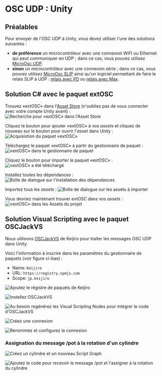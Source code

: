 # OSC UDP : Unity

## Préalables

Pour envoyer de l'OSC UDP à Unity, vous devez utiliser l'une des solutions suivantes :
* **de préférence** un microcontrôleur avec une connexion WiFI ou Ethernet qui peut communiquer en UDP ; dans ce cas, vous pouvez utilisez [MicroOsc UDP](../osc_udp/osc_udp.md).
* **sinon** un microcontrôleur avec une connexion série ; dans ce cas, vous pouvez utilisez [MicroOsc SLIP](../osc_slip/osc_slip.md) ainsi qu'un logiciel permettant de faire le relais SLIP à UDP :  [relais avec PD](../pd/relais_osc_slip_udp.md) ou [relais avec Max](../max/relais_osc_slip_udp.md).



## Solution C# avec le paquet extOSC

Trouvez «extOSC» dans l'[Asset Store](https://assetstore.unity.com/) (n'oubliez pas de vous connecter avec votre compte Unity avant) :
![Recherche pour «extOSC» dans l'Asset Store](./extosc_install1.png)

Cliquez le bouton pour ajouter «extOSC» à vos *assets* et cliquez de nouveau sur le bouton pour ouvrir l'*asset* dans Unity :
![Acquisistion du paquet «extOSC»](./extosc_install2.png)

Téléchargez le paquet «extOSC» à partir du gestionnaire de paquet :
![«extOSC» dans le gestionnaire de paquet](./extosc_install3.png)

Cliquez le bouton pour importer le paquet «extOSC» :
![«extOSC» a été téléchargé](./extosc_install4.png)

Installez toutes les dépendances :
![Boîte de dialogue sur l'installation des dépendances](./extosc_install5.png)

Importez tous les *assets* :
![Boîte de dialogue sur les assets à importer](./extosc_install6.png)

Vous devriez maintenant trouver *extOSC* dans vos *assets* :
![«extOSC» dans les Assets du projet](./extosc_install7.png)

## Solution Visual Scripting avec le paquet OSCJackVS

Nous utilisons [OSCJackVS](https://github.com/keijiro/OscJackVS) de Keijiro pour traiter les messages OSC UDP dans Unity.

Voici l'information à inscrire dans les paramètres du gestionnaire de paquets (voir figure ci-bas) :
* Name: `Keijiro`
* URL: `https://registry.npmjs.com`
* Scope: `jp.keijiro`


![Ajoutez le régistre de paquets de Keijiro](./Diapositive1.SVG)

![Installez OSCJackVS](./Diapositive2.SVG)

![Au besoin regénérez les Visual Scripting Nodes pour intégrer le code d'OSCJackVS](./Diapositive7.SVG)

![Créez une connexion](./Diapositive3.SVG)

![Renommez et configurez la connexion](./Diapositive4.SVG)

### Assignation du message /pot à la rotation d'un cylindre

![Créez un cylindre et un nouveau Script Graph](./Diapositive5.SVG)

![Ajoutez le code pour recevoir le message /pot et l'assigner à la rotation du cylindre](./Diapositive6.SVG)